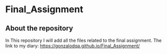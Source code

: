 # Final_Assignment

## About the repository

In This repository I will add all the files related to the final assignment. 
The link to my diary: https://gonzalodqa.github.io/Final_Assignment/